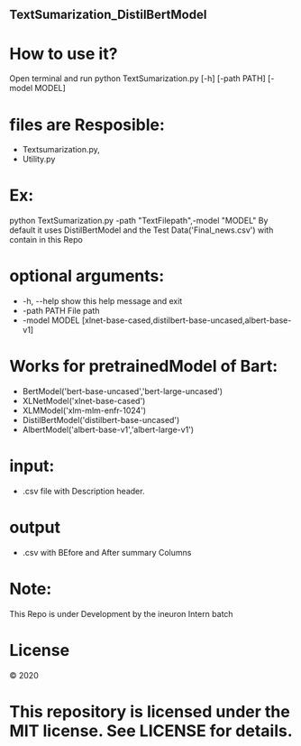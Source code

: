 ## TextSumarization_DistilBertModel

# How to use it?
Open terminal and run
python TextSumarization.py [-h] [-path PATH] [-model MODEL]

# files are Resposible:
* Textsumarization.py,
* Utility.py
# Ex:
python TextSumarization.py -path "TextFilepath",-model "MODEL"
By default it uses DistilBertModel and the Test Data('Final_news.csv') with contain in this Repo
# optional arguments:
*  -h, --help    show this help message and exit
*  -path PATH    File path
*  -model MODEL  [xlnet-base-cased,distilbert-base-uncased,albert-base-v1]


# Works for pretrainedModel of Bart:
* BertModel('bert-base-uncased','bert-large-uncased')
* XLNetModel('xlnet-base-cased')
* XLMModel('xlm-mlm-enfr-1024')
* DistilBertModel('distilbert-base-uncased')
* AlbertModel('albert-base-v1','albert-large-v1')

# input:
* .csv file with Description header.
# output
* .csv with BEfore and After summary Columns

# Note: 
This Repo is under Development by the ineuron Intern batch 

# License
© 2020 

# This repository is licensed under the MIT license. See LICENSE for details.
